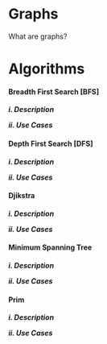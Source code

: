 # Graphs

What are graphs?


# Algorithms

#### Breadth First Search [BFS]

***i. Description***

***ii. Use Cases***

#### Depth First Search [DFS]

***i. Description***

***ii. Use Cases***

#### Djikstra

***i. Description***

***ii. Use Cases***

#### Minimum Spanning Tree

***i. Description***

***ii. Use Cases***


#### Prim

***i. Description***

***ii. Use Cases***

